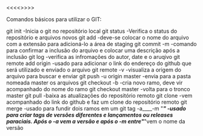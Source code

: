 <<<<<Alexandre Hoss>>>>>

Comandos básicos para utilizar o GIT:

git init				-Inicia o git no repositório local
git status				-Verifica o status do repositório e arquivos novos
git add				-deve-se colocar o nome do arquivo com a extensão para adicioná-lo a área de staging
git commit -m			-comando para confirmar a inclusão do arquivo e colocar uma descrição após a inclusão
git log				-verifica as infromações do autor, date e o aruqivo
git remote add origin		-usado para adicionar o link do endereço do github que será utilizado e enviado o arquivo
git remote -v			-visualiza a origem do arquivo para buscar e enviar
git push -u origin master	-envia para a pasta nomeada master os arquivos
git checkout -b			-cria novo ramo, deve vir acompanhado do nome do ramo
git checkout master		-volta para o tronco master
git pull				-baixa as atualizações do repositório remoto
git clone				-vem acompanhado do link do github e faz um clone do repositório remoto
git merge				-usado para fundir dois ramos em um
git tag -a____-m "___"		-usado para criar tags de versões diferentes e lançamentos ou releases paraciais. Após o -a vem a versão e após o -m entre"___"vem o nome da versão
 
